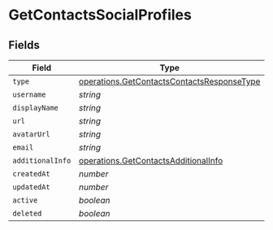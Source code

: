 # GetContactsSocialProfiles


## Fields

| Field                                                                                                    | Type                                                                                                     | Required                                                                                                 | Description                                                                                              |
| -------------------------------------------------------------------------------------------------------- | -------------------------------------------------------------------------------------------------------- | -------------------------------------------------------------------------------------------------------- | -------------------------------------------------------------------------------------------------------- |
| `type`                                                                                                   | [operations.GetContactsContactsResponseType](../../models/operations/getcontactscontactsresponsetype.md) | :heavy_minus_sign:                                                                                       | N/A                                                                                                      |
| `username`                                                                                               | *string*                                                                                                 | :heavy_minus_sign:                                                                                       | N/A                                                                                                      |
| `displayName`                                                                                            | *string*                                                                                                 | :heavy_minus_sign:                                                                                       | N/A                                                                                                      |
| `url`                                                                                                    | *string*                                                                                                 | :heavy_minus_sign:                                                                                       | N/A                                                                                                      |
| `avatarUrl`                                                                                              | *string*                                                                                                 | :heavy_minus_sign:                                                                                       | N/A                                                                                                      |
| `email`                                                                                                  | *string*                                                                                                 | :heavy_minus_sign:                                                                                       | N/A                                                                                                      |
| `additionalInfo`                                                                                         | [operations.GetContactsAdditionalInfo](../../models/operations/getcontactsadditionalinfo.md)             | :heavy_minus_sign:                                                                                       | N/A                                                                                                      |
| `createdAt`                                                                                              | *number*                                                                                                 | :heavy_minus_sign:                                                                                       | N/A                                                                                                      |
| `updatedAt`                                                                                              | *number*                                                                                                 | :heavy_minus_sign:                                                                                       | N/A                                                                                                      |
| `active`                                                                                                 | *boolean*                                                                                                | :heavy_minus_sign:                                                                                       | N/A                                                                                                      |
| `deleted`                                                                                                | *boolean*                                                                                                | :heavy_minus_sign:                                                                                       | N/A                                                                                                      |